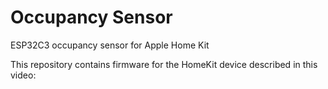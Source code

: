 # Occupancy Sensor
 ESP32C3 occupancy sensor for Apple Home Kit

 This repository contains firmware for the HomeKit device described in this video: 

